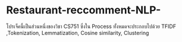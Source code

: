 # Restaurant-reccomment-NLP-
 โปรเจ็คนี้เป็นส่วนหนึ่งของวิชา CS751 ซึ่งใน Process ทั้งหมดจะประกอบไปด้วย TFIDF ,Tokenization, Lemmatization, Cosine similarity, Clustering

